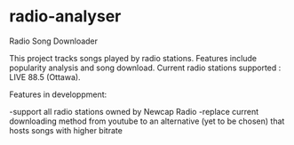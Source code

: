 radio-analyser
=======

Radio Song Downloader


This project tracks songs played by radio stations. Features include popularity analysis and song download. Current radio stations supported : LIVE 88.5 (Ottawa).


Features in developpment:

-support all radio stations owned by Newcap Radio
-replace current downloading method from youtube to an alternative (yet to be chosen) that hosts songs with higher bitrate
